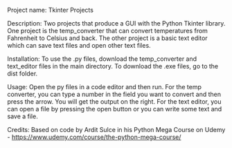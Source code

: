 Project name: Tkinter Projects

Description: Two projects that produce a GUI with the Python Tkinter library. One project is the temp_converter that can convert temperatures from Fahrenheit to Celsius and back. The other project is a basic text editor which can save text files and open other text files.

Installation: To use the .py files, download the temp_converter and text_editor files in the main directory. To download the .exe files, go to the dist folder.

Usage: Open the py files in a code editor and then run. For the temp converter, you can type a number in the field you want to convert and then press the arrow. You will get the output on the right. For the text editor, you can open a file by pressing the open button or you can write some text and save a file.

Credits: Based on code by Ardit Sulce in his Python Mega Course on Udemy - https://www.udemy.com/course/the-python-mega-course/